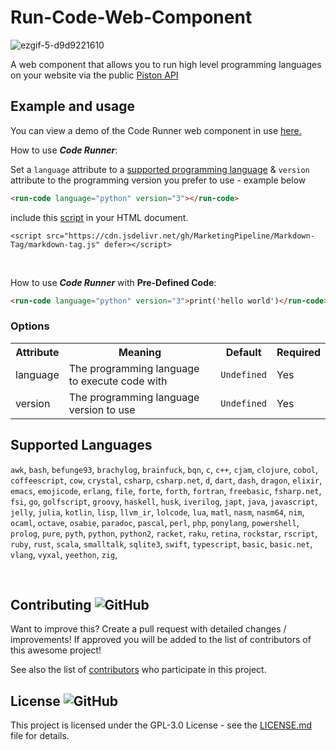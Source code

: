 # Run-Code-Web-Component


![ezgif-5-d9d9221610](https://user-images.githubusercontent.com/86180097/191913312-754d00aa-0a0a-4812-bed3-774ebdfb66a7.png)




A web component that allows you to run high level programming languages on your website via the public [Piston API](https://github.com/engineer-man/piston#Public-API)



## Example and usage

You can view a demo of the Code Runner web component in use [here.](https://marketingpipeline.github.io/Markdown-Tag)


How to use <b><i>Code Runner</b></i>:

Set a <code>language</code> attribute to a [supported programming language](#supported-languages) & <code>version</code> attribute to the programming version you prefer to use - example below


```html
<run-code language="python" version="3"></run-code>
```    




   include this [script](https://github.com/MarketingPipeline/Markdown-Tag/blob/main/markdown-tag.js) in your HTML document.
         
    <script src="https://cdn.jsdelivr.net/gh/MarketingPipeline/Markdown-Tag/markdown-tag.js" defer></script> 




<br>


How to use <b><i>Code Runner</b></i> with <b>Pre-Defined Code</b>:

```html
<run-code language="python" version="3">print('hello world')</run-code>
```    


    
    
### Options



<table>
<tr>
<th>Attribute</th>
<th>Meaning</th>
<th>Default</th>
<th>Required</th>
</tr>
<tr>
<td>language</td>
 <td> The programming language to execute code with</b></td>
<td><code>Undefined</code></td>
<td>Yes</td>
</tr>


<tr>
<td>version</td>
              <td>The programming language version to use</code></td>
<td><code>Undefined</code></td>
<td>Yes</td>
</tr>
 





</table>


## Supported Languages

`awk`,
`bash`,
`befunge93`,
`brachylog`,
`brainfuck`,
`bqn`,
`c`,
`c++`,
`cjam`,
`clojure`,
`cobol`,
`coffeescript`,
`cow`,
`crystal`,
`csharp`,
`csharp.net`,
`d`,
`dart`,
`dash`,
`dragon`,
`elixir`,
`emacs`,
`emojicode`,
`erlang`,
`file`,
`forte`,
`forth`,
`fortran`,
`freebasic`,
`fsharp.net`,
`fsi`,
`go`,
`golfscript`,
`groovy`,
`haskell`,
`husk`,
`iverilog`,
`japt`,
`java`,
`javascript`,
`jelly`,
`julia`,
`kotlin`,
`lisp`,
`llvm_ir`,
`lolcode`,
`lua`,
`matl`,
`nasm`,
`nasm64`,
`nim`,
`ocaml`,
`octave`,
`osabie`,
`paradoc`,
`pascal`,
`perl`,
`php`,
`ponylang`,
`powershell`,
`prolog`,
`pure`,
`pyth`,
`python`,
`python2`,
`racket`,
`raku`,
`retina`,
`rockstar`,
`rscript`,
`ruby`,
`rust`,
`scala`,
`smalltalk`,
`sqlite3`,
`swift`,
`typescript`,
`basic`,
`basic.net`,
`vlang`,
`vyxal`,
`yeethon`,
`zig`,

<br>





## Contributing ![GitHub](https://img.shields.io/github/contributors/MarketingPipeline/Markdown-Tag)

Want to improve this? Create a pull request with detailed changes / improvements! If approved you will be added to the list of contributors of this awesome project!


See also the list of
[contributors](https://github.com/MarketingPipeline/Markdown-Tag/graphs/contributors) who
participate in this project.

## License ![GitHub](https://img.shields.io/github/license/MarketingPipeline/markdown-tag)

This project is licensed under the GPL-3.0 License - see the
[LICENSE.md](https://github.com/MarketingPipeline/Markdown-Tag/blob/main/LICENSE) file for
details.
